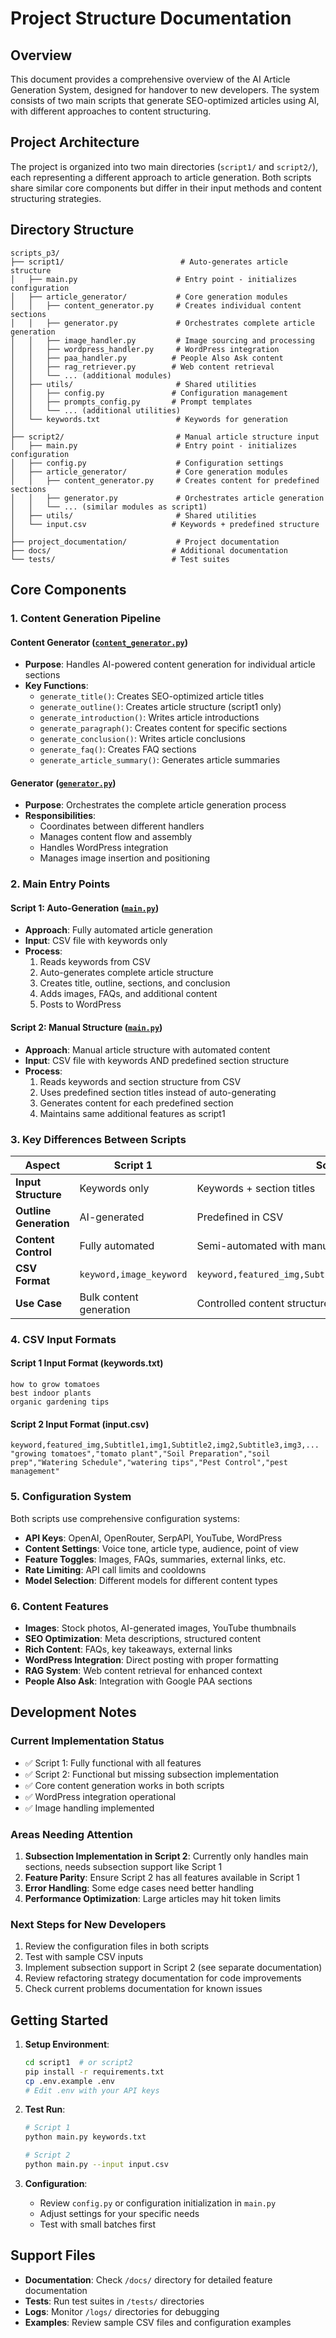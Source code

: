 # Project Structure Documentation

## Overview
This document provides a comprehensive overview of the AI Article Generation System, designed for handover to new developers. The system consists of two main scripts that generate SEO-optimized articles using AI, with different approaches to content structuring.

## Project Architecture

The project is organized into two main directories (`script1/` and `script2/`), each representing a different approach to article generation. Both scripts share similar core components but differ in their input methods and content structuring strategies.

## Directory Structure

```
scripts_p3/
├── script1/                          # Auto-generates article structure
│   ├── main.py                      # Entry point - initializes configuration
│   ├── article_generator/           # Core generation modules
│   │   ├── content_generator.py     # Creates individual content sections
│   │   ├── generator.py             # Orchestrates complete article generation
│   │   ├── image_handler.py         # Image sourcing and processing
│   │   ├── wordpress_handler.py     # WordPress integration
│   │   ├── paa_handler.py          # People Also Ask content
│   │   ├── rag_retriever.py        # Web content retrieval
│   │   └── ... (additional modules)
│   ├── utils/                       # Shared utilities
│   │   ├── config.py               # Configuration management
│   │   ├── prompts_config.py       # Prompt templates
│   │   └── ... (additional utilities)
│   └── keywords.txt                 # Keywords for generation
│
├── script2/                         # Manual article structure input
│   ├── main.py                      # Entry point - initializes configuration
│   ├── config.py                    # Configuration settings
│   ├── article_generator/           # Core generation modules
│   │   ├── content_generator.py     # Creates content for predefined sections
│   │   ├── generator.py             # Orchestrates article generation
│   │   └── ... (similar modules as script1)
│   ├── utils/                       # Shared utilities
│   └── input.csv                   # Keywords + predefined structure
│
├── project_documentation/           # Project documentation
├── docs/                           # Additional documentation
└── tests/                          # Test suites
```

## Core Components

### 1. Content Generation Pipeline

#### Content Generator ([`content_generator.py`](script1/article_generator/content_generator.py))
- **Purpose**: Handles AI-powered content generation for individual article sections
- **Key Functions**:
  - `generate_title()`: Creates SEO-optimized article titles
  - `generate_outline()`: Creates article structure (script1 only)
  - `generate_introduction()`: Writes article introductions
  - `generate_paragraph()`: Creates content for specific sections
  - `generate_conclusion()`: Writes article conclusions
  - `generate_faq()`: Creates FAQ sections
  - `generate_article_summary()`: Generates article summaries

#### Generator ([`generator.py`](script1/article_generator/generator.py))
- **Purpose**: Orchestrates the complete article generation process
- **Responsibilities**:
  - Coordinates between different handlers
  - Manages content flow and assembly
  - Handles WordPress integration
  - Manages image insertion and positioning

### 2. Main Entry Points

#### Script 1: Auto-Generation ([`main.py`](script1/main.py))
- **Approach**: Fully automated article generation
- **Input**: CSV file with keywords only
- **Process**:
  1. Reads keywords from CSV
  2. Auto-generates complete article structure
  3. Creates title, outline, sections, and conclusion
  4. Adds images, FAQs, and additional content
  5. Posts to WordPress

#### Script 2: Manual Structure ([`main.py`](script2/main.py))
- **Approach**: Manual article structure with automated content
- **Input**: CSV file with keywords AND predefined section structure
- **Process**:
  1. Reads keywords and section structure from CSV
  2. Uses predefined section titles instead of auto-generating
  3. Generates content for each predefined section
  4. Maintains same additional features as script1

### 3. Key Differences Between Scripts

| Aspect | Script 1 | Script 2 |
|--------|----------|----------|
| **Input Structure** | Keywords only | Keywords + section titles |
| **Outline Generation** | AI-generated | Predefined in CSV |
| **Content Control** | Fully automated | Semi-automated with manual structure |
| **CSV Format** | `keyword,image_keyword` | `keyword,featured_img,Subtitle1,img1,Subtitle2,img2,...` |
| **Use Case** | Bulk content generation | Controlled content structure |

### 4. CSV Input Formats

#### Script 1 Input Format (keywords.txt)
```
how to grow tomatoes
best indoor plants
organic gardening tips
```

#### Script 2 Input Format (input.csv)
```csv
keyword,featured_img,Subtitle1,img1,Subtitle2,img2,Subtitle3,img3,...
"growing tomatoes","tomato plant","Soil Preparation","soil prep","Watering Schedule","watering tips","Pest Control","pest management"
```

### 5. Configuration System

Both scripts use comprehensive configuration systems:

- **API Keys**: OpenAI, OpenRouter, SerpAPI, YouTube, WordPress
- **Content Settings**: Voice tone, article type, audience, point of view
- **Feature Toggles**: Images, FAQs, summaries, external links, etc.
- **Rate Limiting**: API call limits and cooldowns
- **Model Selection**: Different models for different content types

### 6. Content Features

- **Images**: Stock photos, AI-generated images, YouTube thumbnails
- **SEO Optimization**: Meta descriptions, structured content
- **Rich Content**: FAQs, key takeaways, external links
- **WordPress Integration**: Direct posting with proper formatting
- **RAG System**: Web content retrieval for enhanced context
- **People Also Ask**: Integration with Google PAA sections

## Development Notes

### Current Implementation Status
- ✅ Script 1: Fully functional with all features
- ✅ Script 2: Functional but missing subsection implementation
- ✅ Core content generation works in both scripts
- ✅ WordPress integration operational
- ✅ Image handling implemented

### Areas Needing Attention
1. **Subsection Implementation in Script 2**: Currently only handles main sections, needs subsection support like Script 1
2. **Feature Parity**: Ensure Script 2 has all features available in Script 1
3. **Error Handling**: Some edge cases need better handling
4. **Performance Optimization**: Large articles may hit token limits

### Next Steps for New Developers
1. Review the configuration files in both scripts
2. Test with sample CSV inputs
3. Implement subsection support in Script 2 (see separate documentation)
4. Review refactoring strategy documentation for code improvements
5. Check current problems documentation for known issues

## Getting Started

1. **Setup Environment**:
   ```bash
   cd script1  # or script2
   pip install -r requirements.txt
   cp .env.example .env
   # Edit .env with your API keys
   ```

2. **Test Run**:
   ```bash
   # Script 1
   python main.py keywords.txt
   
   # Script 2
   python main.py --input input.csv
   ```

3. **Configuration**:
   - Review `config.py` or configuration initialization in `main.py`
   - Adjust settings for your specific needs
   - Test with small batches first

## Support Files

- **Documentation**: Check `/docs/` directory for detailed feature documentation
- **Tests**: Run test suites in `/tests/` directories
- **Logs**: Monitor `/logs/` directories for debugging
- **Examples**: Review sample CSV files and configuration examples